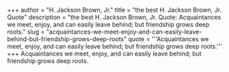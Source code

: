 +++
author = "H. Jackson Brown, Jr."
title = "the best H. Jackson Brown, Jr. Quote"
description = "the best H. Jackson Brown, Jr. Quote: Acquaintances we meet, enjoy, and can easily leave behind; but friendship grows deep roots."
slug = "acquaintances-we-meet-enjoy-and-can-easily-leave-behind-but-friendship-grows-deep-roots"
quote = '''Acquaintances we meet, enjoy, and can easily leave behind; but friendship grows deep roots.'''
+++
Acquaintances we meet, enjoy, and can easily leave behind; but friendship grows deep roots.
